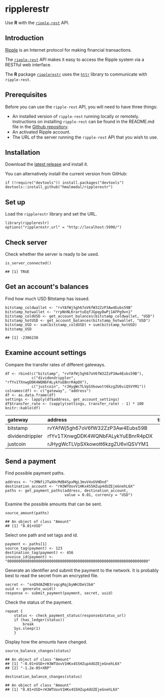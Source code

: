 ripplerestr
===========

Use **R** with the [`ripple-rest`](https://dev.ripple.com/ripple-rest.html) API.

Introduction
------------

[Ripple](https://ripple.com/) is an Internet protocol for making financial transactions.

The [`ripple-rest`](https://dev.ripple.com/ripple-rest.html) API makes it easy to access the Ripple system via a RESTful web interface.

The **R** package [`ripplerestr`](https://github.com/hmalmedal/ripplerestr) uses the [`httr`](https://github.com/hadley/httr) library to communicate with `ripple-rest`.

Prerequisites
-------------

Before you can use the `ripple-rest` API, you will need to have three things:

-   An installed version of `ripple-rest` running locally or remotely. Instructions on installing `ripple-rest` can be found in the README.md file in the [Github repository](https://github.com/ripple/ripple-rest).
-   An activated Ripple account.
-   The URL of the server running the `ripple-rest` API that you wish to use.

Installation
------------

Download the [latest release](https://github.com/hmalmedal/ripplerestr/releases/latest) and install it.

You can alternatively install the current version from GitHub:

``` {.r}
if (!require("devtools")) install.packages("devtools")
devtools::install_github("hmalmedal/ripplerestr")
```

Set up
------

Load the `ripplerestr` library and set the URL.

``` {.r}
library(ripplerestr)
options("ripplerestr.url" = "http://localhost:5990/")
```

Check server
------------

Check whether the server is ready to be used.

``` {.r}
is_server_connected()
```

    ## [1] TRUE

Get an account's balances
-------------------------

Find how much USD Bitstamp has issued.

``` {.r}
bitstamp_coldwallet <- "rvYAfWj5gh67oV6fW32ZzP3Aw4Eubs59B"
bitstamp_hotwallet <- "rrpNnNLKrartuEqfJGpqyDwPj1AFPg9vn1"
bitstamp_coldUSD <- get_account_balances(bitstamp_coldwallet, "USD")
bitstamp_hotUSD <- get_account_balances(bitstamp_hotwallet, "USD")
bitstamp_USD <- sum(bitstamp_coldUSD) + sum(bitstamp_hotUSD)
bitstamp_USD
```

    ## [1] -2306230

Examine account settings
------------------------

Compare the transfer rates of different gateways.

``` {.r}
df <- rbind(c("bitstamp", "rvYAfWj5gh67oV6fW32ZzP3Aw4Eubs59B"),
            c("dividendrippler", "rfYv1TXnwgDDK4WQNbFALykYuEBnrR4pDX"),
            c("justcoin", "rJHygWcTLVpSXkowott6kzgZU6viQSVYM1"))
colnames(df) <- c("gateway", "address")
df <- as.data.frame(df)
settings <- lapply(df$address, get_account_settings)
df$transfer_rate <- (sapply(settings, transfer_rate) - 1) * 100
knitr::kable(df)
```

|gateway|address|transfer\_rate|
|:------|:------|-------------:|
|bitstamp|rvYAfWj5gh67oV6fW32ZzP3Aw4Eubs59B|0.20|
|dividendrippler|rfYv1TXnwgDDK4WQNbFALykYuEBnrR4pDX|0.15|
|justcoin|rJHygWcTLVpSXkowott6kzgZU6viQSVYM1|0.00|

Send a payment
--------------

Find possible payment paths.

``` {.r}
address <- "rJMNfiJTwXHcMdB4SpxMgL3mvV4xUVHDnd"
destination_account <- "rH3WTUovV1HKx4S5HZup4dUZEjeGnehL6X"
paths <- get_payment_paths(address, destination_account,
                           value = 0.01, currency = "USD")
```

Examine the possible amounts that can be sent.

``` {.r}
source_amount(paths)
```

    ## An object of class "Amount"
    ## [1] "0.01+USD"

Select one path and set tags and id.

``` {.r}
payment <- paths[1]
source_tag(payment) <- 123
destination_tag(payment) <- 456
invoice_id(payment) <- "0000000000000000000000000000000000000000000000000000000000000000"
```

Generate an identifier and submit the payment to the network. It is probably best to read the secret from an encrypted file.

``` {.r}
secret <- "snQ9dAZHB3rvqcgRqjbyWHJDeVJbA"
uuid <- generate_uuid()
response <- submit_payment(payment, secret, uuid)
```

Check the status of the payment.

``` {.r}
repeat {
    status <- check_payment_status(response$status_url)
    if (has_ledger(status))
        break
    Sys.sleep(1)
    }
```

Display how the amounts have changed.

``` {.r}
source_balance_changes(status)
```

    ## An object of class "Amount"
    ## [1] "-0.01+USD+rH3WTUovV1HKx4S5HZup4dUZEjeGnehL6X"
    ## [2] "-1.2e-05+XRP"

``` {.r}
destination_balance_changes(status)
```

    ## An object of class "Amount"
    ## [1] "0.01+USD+rH3WTUovV1HKx4S5HZup4dUZEjeGnehL6X"
